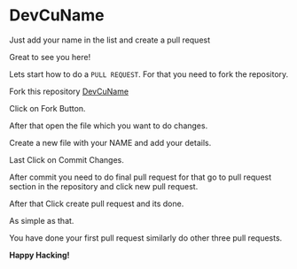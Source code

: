 # DevCuName
Just add your name in the list and create a pull request

Great to see you here!

Lets start how to do a `PULL REQUEST`.
For that you need to fork the repository.

Fork this repository 
[DevCuName](https://github.com/HacktoberFest-CU/DevCuName)

Click on Fork Button.

After that open the file which you want to do changes.

Create a new file with your NAME and add your details.

Last Click on Commit Changes.

After commit you need to do final pull request for that go to pull request section in the repository and click new pull request.

After that Click create pull request and its done.

As simple as that.

You have done your first pull request similarly do other three pull requests.

**Happy Hacking!**
